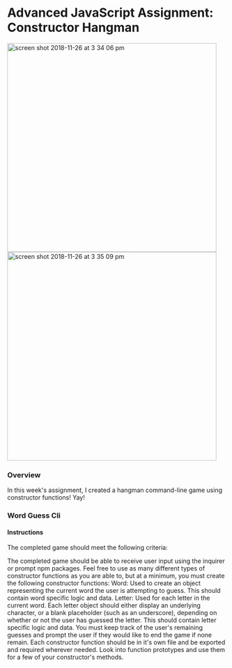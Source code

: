 # Advanced JavaScript Assignment: Constructor Hangman

<img width="480" alt="screen shot 2018-11-26 at 3 34 06 pm" src="https://user-images.githubusercontent.com/42658718/49040817-9b214180-f191-11e8-94fd-fdfd8d3526eb.png">

<img width="480" alt="screen shot 2018-11-26 at 3 35 09 pm" src="https://user-images.githubusercontent.com/42658718/49040823-9d839b80-f191-11e8-8c42-de89f017aa8c.png">


### Overview

In this week's assignment, I created a hangman command-line game using constructor functions! Yay!

### Word Guess Cli

#### Instructions

The completed game should meet the following criteria:

The completed game should be able to receive user input using the inquirer or prompt npm packages.
Feel free to use as many different types of constructor functions as you are able to, but at a minimum, you must create the following constructor functions:
Word: Used to create an object representing the current word the user is attempting to guess. This should contain word specific logic and data.
Letter: Used for each letter in the current word. Each letter object should either display an underlying character, or a blank placeholder (such as an underscore), depending on whether or not the user has guessed the letter. This should contain letter specific logic and data.
You must keep track of the user's remaining guesses and prompt the user if they would like to end the game if none remain.
Each constructor function should be in it's own file and be exported and required wherever needed.
Look into function prototypes and use them for a few of your constructor's methods.
